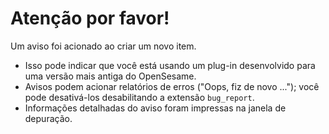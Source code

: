 # Atenção por favor!

Um aviso foi acionado ao criar um novo item.

- Isso pode indicar que você está usando um plug-in desenvolvido para uma versão mais antiga do OpenSesame.
- Avisos podem acionar relatórios de erros ("Oops, fiz de novo ..."); você pode desativá-los desabilitando a extensão `bug_report`.
- Informações detalhadas do aviso foram impressas na janela de depuração.